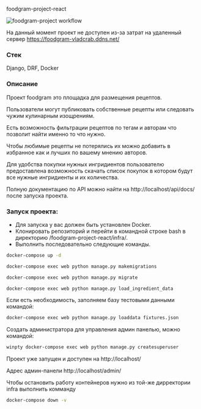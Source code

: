 foodgram-project-react

![foodgram-project workflow](https://github.com/vlad-crab/foodgram-project-react/actions/workflows/foodgram_workflow.yml/badge.svg)

На данный момент проект не доступен из-за затрат на удаленный сервер
https://foodgram-vladcrab.ddns.net/

### Стек
Django, DRF, Docker

### Описание
Проект foodgram это площадка для размещения рецептов.

Пользователи могут публиковать собственные рецепты или следовать чужим кулинарным изощрениям.

Есть возможность фильтрации рецептов по тегам и авторам что позволит найти именно то что нужно.

Чтобы любимые рецепты не потерялись их можно добавить в избранное как и лучших по вашему мнению авторов.

Для удобства покупки нужных ингридиентов пользователю предоставлена возможность скачать список покупок в котором будут все нужные ингридиенты и их количества.

Полную документацию по API можно найти на http://localhost/api/docs/ после запуска проекта.


### Запуск проекта:
- Для запуска у вас должен быть установлен Docker.
- Клонировать репозиторий и перейти в командной строке bash в директорию /foodgram-project-react/infra/.
- Выполнить последовательно следующие команды.

```cmd
docker-compose up -d
```

```cmd
docker-compose exec web python manage.py makemigrations
```

```cmd
docker-compose exec web python manage.py migrate
```

```cmd
docker-compose exec web python manage.py load_ingredient_data
```

Если есть необходимость, заполняем базу тестовыми данными командой:

```bash
docker-compose exec web python manage.py loaddata fixtures.json
```

Создать администратора для управления админ панелью, можно командой:

```bash
winpty docker-compose exec web python manage.py createsuperuser
```

Проект уже запущен и доступен на http://localhost/

Адрес админ-панели http://localhost/admin/

Чтобы остановить работу контейнеров нужно из той-же дирректории infra выполнить комманду
```cmd
docker-compose down -v
```
